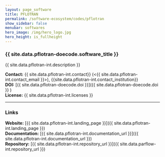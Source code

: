```yaml
---
layout: page_software
title: PFLOTRAN
permalink: /software-ecosystem/codes/pflotran
show_sidebar: false
menubar: softwares
hero_image: /img/hero_logo.jpg
hero_height: is_fullheight
---
```


### {{ site.data.pflotran-doecode.software_title }} [<i class="fas fa-book"></i>]({{site.data.pflotran-int.landing_page}}) [<i class="fab fa-bitbucket"></i>]({{site.data.pflotran-int.repository_url}})

{{ site.data.pflotran-int.description }} 

**Contact:** {{ site.data.pflotran-int.contact}} (<{{ site.data.pflotran-int.contact_email }}>), {{site.data.pflotran-int.contact_institution}} <br>
**DOI:**  [{{ site.data.pflotran-doecode.doi }}]({{ site.data.pflotran-doecode.doi }} ) <br>
**License:**  {{ site.data.pflotran-int.licenses }} <br>

***

### Links

**Website:** [{{ site.data.pflotran-int.landing_page }}]({{ site.data.pflotran-int.landing_page }}) <br>
**Documentation:** [{{ site.data.pflotran-int.documentation_url }}]({{ site.data.pflotran-int.documentation_url }}) <br>
**Repository:** [{{ site.data.pflotran-int.repository_url }}]({{ site.data.parflow-int.repository_url }}) <br>

